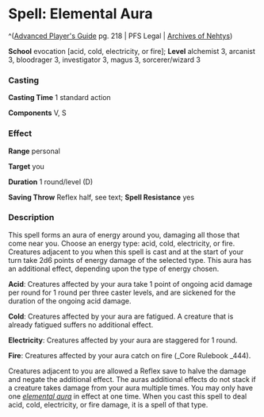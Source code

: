 # Spell: Elemental Aura

^([Advanced Player's Guide][ss-elemental-aura] pg. 218 | PFS Legal | [Archives of Nehtys][sn-elemental-aura])

**School** evocation [acid, cold, electricity, or fire]; **Level** alchemist 3, arcanist 3, bloodrager 3, investigator 3, magus 3, sorcerer/wizard 3

### Casting

**Casting Time** 1 standard action

**Components** V, S

### Effect

**Range** personal

**Target** you

**Duration** 1 round/level (D)

**Saving Throw** Reflex half, see text; **Spell Resistance** yes

### Description

This spell forms an aura of energy around you, damaging all those that come near you. Choose an energy type: acid, cold, electricity, or fire. Creatures adjacent to you when this spell is cast and at the start of your turn take 2d6 points of energy damage of the selected type. This aura has an additional effect, depending upon the type of energy chosen.

**Acid**: Creatures affected by your aura take 1 point of ongoing acid damage per round for 1 round per three caster levels, and are sickened for the duration of the ongoing acid damage.

**Cold**: Creatures affected by your aura are fatigued. A creature that is already fatigued suffers no additional effect.

**Electricity**: Creatures affected by your aura are staggered for 1 round.

**Fire**: Creatures affected by your aura catch on fire (_Core Rulebook _444).

Creatures adjacent to you are allowed a Reflex save to halve the damage and negate the additional effect. The auras additional effects do not stack if a creature takes damage from your aura multiple times. You may only have one _[elemental aura]_ in effect at one time. When you cast this spell to deal acid, cold, electricity, or fire damage, it is a spell of that type.

[ss-elemental-aura]: http://paizo.com/pathfinderRPG/v57
[sn-elemental-aura]: http://www.archivesofnethys.com/SpellDisplay.aspx?ItemName=Elemental%20Aura
[elemental aura]: http://www.archivesofnethys.com/SpellDisplay.aspx?ItemName=elemental%20aura